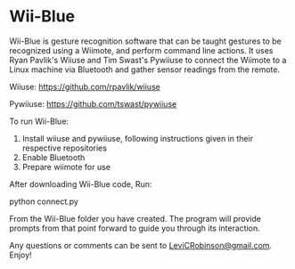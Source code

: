 # Wii-Blue

Wii-Blue is gesture recognition software that can be taught gestures to be recognized using a Wiimote, and perform command line actions.  It uses
Ryan Pavlik's Wiiuse and Tim Swast's Pywiiuse to connect the Wiimote to a Linux machine via Bluetooth and gather sensor readings from the remote.

Wiiuse:  https://github.com/rpavlik/wiiuse

Pywiiuse:  https://github.com/tswast/pywiiuse

To run Wii-Blue:

1)  Install wiiuse and pywiiuse, following instructions given in their respective repositories
2)  Enable Bluetooth
3)  Prepare wiimote for use


After downloading Wii-Blue code, Run:

python connect.py

From the Wii-Blue folder you have created.  The program will provide prompts from that point forward to guide you through its interaction.

Any questions or comments can be sent to LeviCRobinson@gmail.com.  Enjoy!
